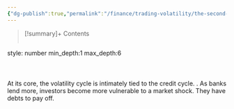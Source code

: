 ```yaml
---
{"dg-publish":true,"permalink":"/finance/trading-volatility/the-second-leg-down/","title":"The Second Leg Down","tags":["vol"]}
---
```



>[!summary]+ Contents
>```toc
style: number
min_depth:1
max_depth:6 
>```


# 





At its core, the volatility cycle is intimately tied to the credit cycle. . As banks lend more, investors become more vulnerable to a market shock. They have debts to pay off.
